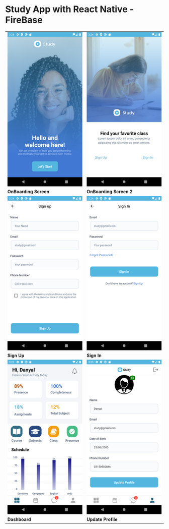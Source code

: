 <h1>
Study App with React Native - FireBase
</h1>
<table>
 <tr>
    <td width="23%">
      <img src="./img/1.png" />
    </td>
    <td width="23%">
      <img src="./img/2.png" />
    </td>
  </tr>
  <tr>
    <td width="23%">
     <b> OnBoarding Screen</b>
    </td>
    <td width="23%">
      <b>OnBoarding Screen 2</b>
    </td>
    </tr>
    <tr>
    <td width="23%">
      <img src="./img/signup.png" />
    </td>
    <td width="23%">
      <img src="./img/SignIn.png" />
    </td>
  </tr>
  <tr>
    <td width="23%">
     <b> Sign Up</b>
    </td>
    <td width="23%">
      <b>Sign In</b>
    </td>
   
  </tr>
    <tr>
    <td width="23%">
      <img src="./img/Dasboard.png" />
    </td>
    <td width="23%">
      <img src="./img/profile.png" />
    </td>
  </tr>
  <tr>
    <td width="23%">
     <b>Dashboard</b>
    </td>
    <td width="23%">
      <b>Update Profile</b>
    </td>
   
  </tr>
</table>
